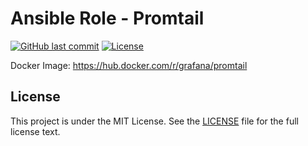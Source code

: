 # Ansible Role - Promtail

[![GitHub last commit](https://img.shields.io/github/last-commit/ursinn/ansible-role-promtail?logo=github&style=for-the-badge)](https://github.com/ursinn/ansible-role-promtail/commits)
[![License](https://img.shields.io/github/license/ursinn/ansible-role-promtail?style=for-the-badge)](https://github.com/ursinn/ansible-role-promtail/blob/main/LICENSE)

Docker Image: https://hub.docker.com/r/grafana/promtail

## License

This project is under the MIT License. See the [LICENSE](https://github.com/ursinn/ansible-role-promtail/blob/main/LICENSE) file for the full license text.

